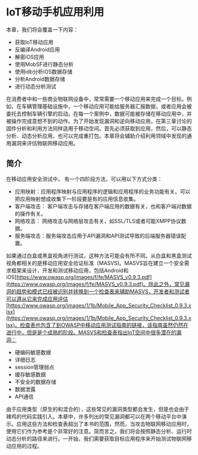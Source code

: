 # IoT移动手机应用利用
本章，我们将会覆盖一下内容：
* 获取IoT移动应用
* 反编译Android应用
* 解密iOS应用
* 使用MobSF进行静态分析
* 使用idb分析iOS数据存储
* 分析Android数据存储
* 进行动态分析测试

在消费者中和一些商业物联网设备中，常常需要一个移动应用来完成一个目标。例如，在车辆管理基础设施中，一个移动应用可能给服务器汇报数据，或者应用会被委托去控制车辆引擎的启动。在每一个案例中，数据可能被存储在移动应用中，并被操作完成意想不到的动作。为了开始发现漏洞和逆向移动应用，在第三章讨论的固件分析和利用方法同样适用于移动空间。首先必须获取到应用，然后，可以静态分析、动态分析应用，也可以完成重打包。本章将会辅助介绍利用领域中发现的通用漏洞来评估物联网移动应用。

## 简介
在移动应用安全测试中， 有一个四阶段方法，可以用以下方式分类：
* 应用映射：应用程序映射与应用程序的逻辑和应用程序的业务功能有关。可以把应用映射想成收集下一阶段要是有的应用信息收集。
* 客户端攻击： 客户端攻击与存储在客户端应用的数据有关，也和客户端对数据的操作有关。
* 网络攻击： 网络攻击与网络层攻击有关，如SSL/TLS或者可能XMPP协议数据。
* 服务端攻击：服务端攻击应用于API漏洞和API测试导致的后端服务器错误配置。

如果通过白盒或黑盒视角进行测试，这种方法可能会有所不同。从白盒和黑盒测试视角都相关的是移动应用安全验证标准（MASVS)。MASVS旨在建立一个安全需求框架来设计，开发和测试移动应用，包括Android和iOS[https://www.owasp.org/images/f/fe/MASVS_v0.9.3.pdf](https://www.owasp.org/images/f/fe/MASVS_v0.9.3.pdf)。除此之外，常见漏洞的趋势和模式已经被识别并转换到一个检查表来辅助MASVS，开发者和测试者可以遵从它来完成应用评估[https://www.owasp.org/images/1/1b/Mobile_App_Security_Checklist_0.9.3.xlsx](https://www.owasp.org/images/1/1b/Mobile_App_Security_Checklist_0.9.3.xlsx)。检查表也包含了到OWASP中移动应用测试指南的链接，该指南虽然仍然在进行中，但是是个成熟的阶段。MASVS和检查表指出IoT空间中很多潜在的漏洞：
* 硬编码敏感数据
* 详细日志
* session管理弱点
* 缓存敏感数据
* 不安全的数据存储
* 数据泄露
* API通信

由于应用类型（原生的和混合的），这些常见的漏洞类型都会发生，但是也会由于辣鸡的代码实践引入。本章中，许多列出的常见漏洞都可以在两个移动平台中演示。应用这些方法和检查表超出了本书的范围，然而，当攻击物联网移动应用时，使用它们作为参考是个非常好的注意。简而言之，我们将会按照静态分析、运行时动态分析的路径来进行。一开始，我们需要获取目标应用程序来开始测试物联网移动应用的过程。